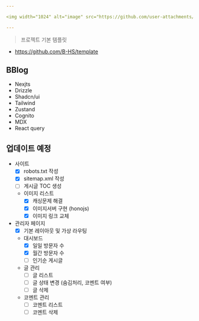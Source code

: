 ```yaml
---

<img width="1024" alt="image" src="https://github.com/user-attachments/assets/9d95cb48-ca3d-4438-8a0e-0d65a6fd35fc">  

---
```


> 프로젝트 기본 템플릿
  - https://github.com/B-HS/template
## BBlog
-   Nexjts
-   Drizzle
-   Shadcn/ui
-   Tailwind
-   Zustand
-   Cognito
-   MDX
-   React query

## 업데이트 예정
- 사이트
  - [x] robots.txt 작성
  - [x] sitemap.xml 작성
  - [ ] 게시글 TOC 생성
  - 이미지 리스트
    - [x] 캐싱문제 해결
    - [x] 이미지서버 구현 (honojs)
    - [x] 이미지 링크 교체
- 관리자 페이지
  - [x] 기본 레이아웃 및 가상 라우팅
  - 대시보드
    - [x] 일일 방문자 수
    - [x] 월간 방문자 수
    - [ ] 인기순 게시글
  - 글 관리
    - [ ] 글 리스트
    - [ ] 글 상태 변경 (숨김처리, 코멘트 여부)
    - [ ] 글 삭제
  - 코멘트 관리
    - [ ] 코멘트 리스트
    - [ ] 코멘트 삭제
